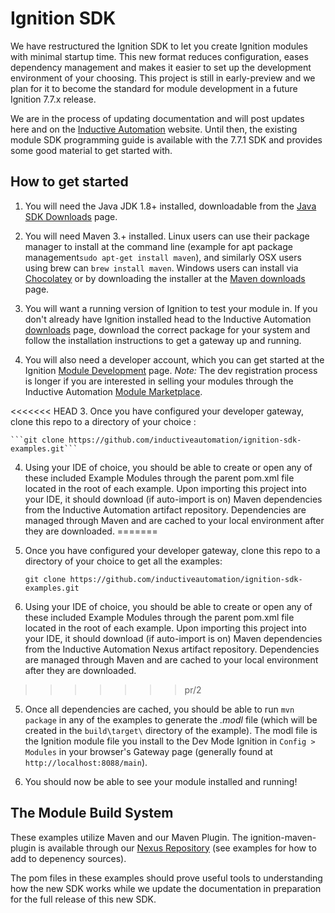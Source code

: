 # Ignition SDK

We have restructured the Ignition SDK to let you create Ignition modules with minimal startup time.  This new format reduces configuration, eases dependency management and makes it easier to set up the development environment of your choosing.  This project is still in early-preview and we plan for it to become the standard for module development in a future Ignition 7.7.x release.  

We are in the process of updating documentation and will post updates here and on the [Inductive Automation](http://www.inductiveautomation.com) website.  Until then, the existing module SDK programming guide is available with the 7.7.1 SDK and provides some good material to get started with.


## How to get started

1. You will need the Java JDK 1.8+ installed, downloadable from the [Java SDK Downloads](http://www.oracle.com/technetwork/java/javase/downloads/index-jsp-138363.html) page.

2. You will need Maven 3.+ installed.  Linux users can use their package manager to install at the command line (example for apt package management`sudo apt-get install maven`), and similarly OSX users using brew can `brew install maven`.  Windows users can install via [Chocolatey](https://chocolatey.org/) or by downloading the installer at the [Maven downloads](http://maven.apache.org/download.cgi_) page.

1. You will want a running version of Ignition to test your module in.  If you don't already have Ignition installed head to the Inductive Automation [downloads](https://www.inductiveautomation.com/downloads/) page, download the correct package for your system and follow the installation instructions to get a gateway up and running.  

2. You will also need a developer account, which you can get started at the Ignition [Module Development](https://marketplace.inductiveautomation.com/developer) page.  *Note:* The dev registration process is longer if you are interested in selling your modules through the Inductive Automation [Module Marketplace](http://marketplace.inductiveautomation.com/).  

<<<<<<< HEAD
3. Once you have configured your developer gateway, clone this repo to a directory of your choice :

    ```git clone https://github.com/inductiveautomation/ignition-sdk-examples.git```

4. Using your IDE of choice, you should be able to create or open any of these included Example Modules through the parent pom.xml file located in the root of each example.  Upon importing this project into your IDE, it should download (if auto-import is on) Maven dependencies from the Inductive Automation artifact repository. Dependencies are managed through Maven and are cached to your local environment after they are downloaded.
=======
3. Once you have configured your developer gateway, clone this repo to a directory of your choice to get all the examples:

    ```git clone https://github.com/inductiveautomation/ignition-sdk-examples.git```

4. Using your IDE of choice, you should be able to create or open any of these included Example Modules through the parent pom.xml file located in the root of each example.  Upon importing this project into your IDE, it should download (if auto-import is on) Maven dependencies from the Inductive Automation Nexus artifact repository. Dependencies are managed through Maven and are cached to your local environment after they are downloaded.
>>>>>>> pr/2

5. Once all dependencies are cached, you should be able to run `mvn package` in any of the examples to generate the *.modl* file (which will be created in the `build\target\` directory of the example).  The modl file is the Ignition module file you install to the Dev Mode Ignition in `Config > Modules` in your browser's Gateway page (generally found at `http://localhost:8088/main`).

6. You should now be able to see your module installed and running!

## The Module Build System

These examples utilize Maven and our Maven Plugin.  The ignition-maven-plugin is available through our [Nexus Repository](http://nexus.inductiveautomation.com:8081/nexus/content/repositories/inductiveautomation-releases) (see examples for how to add to depenency sources).  

The pom files in these examples should prove useful tools to understanding how the new SDK works while we update the documentation in preparation for the full release of this new SDK.  
